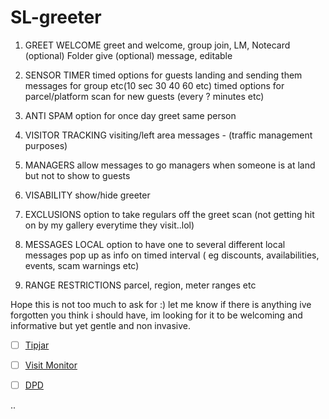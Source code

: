 # SL-greeter

1. GREET WELCOME greet and welcome, group join, LM, Notecard (optional) Folder give (optional) message, editable 


1. SENSOR TIMER timed options for guests landing and sending them messages for group etc(10 sec 30 40 60 etc)
timed options for parcel/platform scan for new guests (every ? minutes etc)

1. ANTI SPAM option for once day greet same person 

1. VISITOR TRACKING visiting/left area messages - (traffic management purposes)

1. MANAGERS allow messages to go managers when someone is at land but not to show to guests

1. VISABILITY show/hide greeter

1. EXCLUSIONS option to take regulars off the greet scan (not getting hit on by my gallery everytime they visit..lol)

1. MESSAGES LOCAL option to have one to several different local messages pop up as info on timed interval ( eg discounts, availabilities, events, scam warnings etc)

1. RANGE RESTRICTIONS parcel, region, meter ranges etc

Hope this is not too much to ask for :) let me know if there is anything ive forgotten you think i should have, im looking for it to be welcoming and informative but yet gentle and non invasive.


- [ ] [Tipjar](http://wiki.secondlife.com/wiki/Tipjar)

- [ ] [Visit Monitor](http://wiki.secondlife.com/wiki/Visit_Monitor)

- [ ] [DPD](http://wiki.secondlife.com/wiki/Distributed_Primitive_Database)

..
